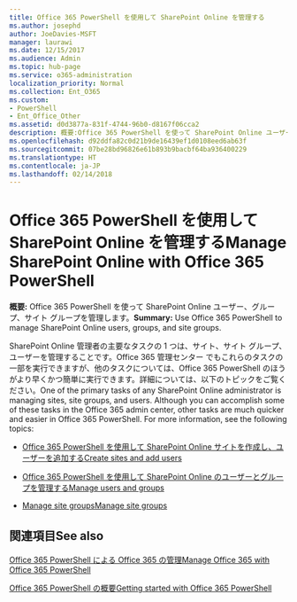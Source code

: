 ```yaml
---
title: Office 365 PowerShell を使用して SharePoint Online を管理する
ms.author: josephd
author: JoeDavies-MSFT
manager: laurawi
ms.date: 12/15/2017
ms.audience: Admin
ms.topic: hub-page
ms.service: o365-administration
localization_priority: Normal
ms.collection: Ent_O365
ms.custom:
- PowerShell
- Ent_Office_Other
ms.assetid: d0d3877a-831f-4744-96b0-d8167f06cca2
description: 概要:Office 365 PowerShell を使って SharePoint Online ユーザー、グループ、サイト グループを管理します。
ms.openlocfilehash: d92ddfa82c0d21b9de16439ef1d0108eed6ab63f
ms.sourcegitcommit: 07be28bd96826e61b893b9bacbf64ba936400229
ms.translationtype: HT
ms.contentlocale: ja-JP
ms.lasthandoff: 02/14/2018
---
```

# <a name="manage-sharepoint-online-with-office-365-powershell"></a><span data-ttu-id="e981e-103">Office 365 PowerShell を使用して SharePoint Online を管理する</span><span class="sxs-lookup"><span data-stu-id="e981e-103">Manage SharePoint Online with Office 365 PowerShell</span></span>

 <span data-ttu-id="e981e-104">**概要:** Office 365 PowerShell を使って SharePoint Online ユーザー、グループ、サイト グループを管理します。</span><span class="sxs-lookup"><span data-stu-id="e981e-104">**Summary:** Use Office 365 PowerShell to manage SharePoint Online users, groups, and site groups.</span></span>
  
<span data-ttu-id="e981e-p101">SharePoint Online 管理者の主要なタスクの 1 つは、サイト、サイト グループ、ユーザーを管理することです。Office 365 管理センター でもこれらのタスクの一部を実行できますが、他のタスクについては、Office 365 PowerShell のほうがより早くかつ簡単に実行できます。詳細については、以下のトピックをご覧ください。</span><span class="sxs-lookup"><span data-stu-id="e981e-p101">One of the primary tasks of any SharePoint Online administrator is managing sites, site groups, and users. Although you can accomplish some of these tasks in the Office 365 admin center, other tasks are much quicker and easier in Office 365 PowerShell. For more information, see the following topics:</span></span>
  
- [<span data-ttu-id="e981e-108">Office 365 PowerShell を使用して SharePoint Online サイトを作成し、ユーザーを追加する</span><span class="sxs-lookup"><span data-stu-id="e981e-108">Create sites and add users</span></span>](http://technet.microsoft.com/library/c55d4ccf-ab36-481a-a285-c40234e11abd.aspx)
    
- [<span data-ttu-id="e981e-109">Office 365 PowerShell を使用して SharePoint Online のユーザーとグループを管理する</span><span class="sxs-lookup"><span data-stu-id="e981e-109">Manage users and groups</span></span>](http://technet.microsoft.com/library/9680af2e-a965-4e62-92ee-da72105c7800.aspx)
    
- [<span data-ttu-id="e981e-110">Manage site groups</span><span class="sxs-lookup"><span data-stu-id="e981e-110">Manage site groups</span></span>](http://technet.microsoft.com/library/122f4099-c78d-4cce-bab0-4343b04596ae.aspx)
    
## <a name="see-also"></a><span data-ttu-id="e981e-111">関連項目</span><span class="sxs-lookup"><span data-stu-id="e981e-111">See also</span></span>

#### 

[<span data-ttu-id="e981e-112">Office 365 PowerShell による Office 365 の管理</span><span class="sxs-lookup"><span data-stu-id="e981e-112">Manage Office 365 with Office 365 PowerShell</span></span>](manage-office-365-with-office-365-powershell.md)
  
[<span data-ttu-id="e981e-113">Office 365 PowerShell の概要</span><span class="sxs-lookup"><span data-stu-id="e981e-113">Getting started with Office 365 PowerShell</span></span>](getting-started-with-office-365-powershell.md)

